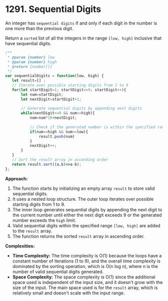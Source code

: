 # 1291. Sequential Digits

An integer has `sequential digits` if and only if each digit in the number is one more than the previous digit.

Return a `sorted` list of all the integers in the range `[low, high]` inclusive that have sequential digits.

```javascript
/**
 * @param {number} low
 * @param {number} high
 * @return {number[]}
 */
var sequentialDigits = function(low, high) {
   let result=[] ;
   // Iterate over possible starting digits from 1 to 9
   for(let startDigit=1; startDigit<=9; startDigit++){
       let num=startDigit;
       let nextDigit=startDigit+1;
       
       // Generate sequential digits by appending next digits
       while(nextDigit<=9 && num<=high){
           num=num*10+nextDigit;
       
           // Check if the generated number is within the specified range [low, high]
           if(num<=high && num>=low){
               result.push(num)
           }
           nextDigit++;
       }
   }
   // Sort the result array in ascending order
   return result.sort((a,b)=>a-b);
};
```

**Approach:**
1. The function starts by initializing an empty array `result` to store valid sequential digits.
2. It uses a nested loop structure. The outer loop iterates over possible starting digits from 1 to 9.
3. The inner loop generates sequential digits by appending the next digit to the current number until either the next digit exceeds 9 or the generated number exceeds the `high` limit.
4. Valid sequential digits within the specified range `[low, high]` are added to the `result` array.
5. The function returns the sorted `result` array in ascending order.

**Complexities:**
- **Time Complexity:** The time complexity is O(1) because the loops have a constant number of iterations (1 to 9), and the overall time complexity is dominated by the sorting operation, which is O(n log n), where n is the number of valid sequential digits generated.
- **Space Complexity:** The space complexity is O(1) since the additional space used is independent of the input size, and it doesn't grow with the size of the input. The main space used is for the `result` array, which is relatively small and doesn't scale with the input range.